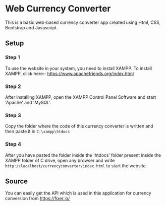 # Web Currency Converter

This is a basic web-based currency converter app created using Html, CSS,
Bootstrap and Javascript. 

## Setup
### Step 1
To use the website in your system, you need to install XAMPP. To install XAMPP, click here:- https://www.apachefriends.org/index.html
### Step 2
After installing XAMPP, open the XAMPP Control Panel Software and start 'Apache' and 'MySQL'.
### Step 3
Copy the folder where the code of this currency converter is written and then paste it in `C:\xampp\htdocs`
### Step 4
After you have pasted the folder inside the 'htdocs' folder present inside the XAMPP folder of C drive, open any browser and write `http://localhost/currencyconverter/index.html` to start the website.

## Source
You can easily get the API which is used in this application for currency conversion from https://fixer.io/

